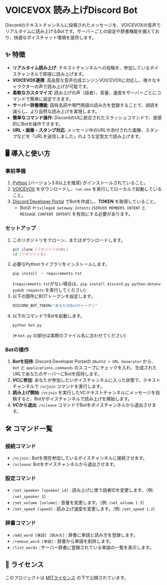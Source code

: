 # VOICEVOX 読み上げDiscord Bot

Discordのテキストチャンネルに投稿されたメッセージを、VOICEVOXの音声でリアルタイムに読み上げるBotです。サーバーごとの設定や辞書機能を備えており、快適なボイスチャット環境を提供します。

## ✨ 特徴

* **リアルタイム読み上げ**: テキストチャンネルへの投稿を、参加しているボイスチャンネルで即座に読み上げます。
* **VOICEVOX連携**: 高品質な音声合成エンジンVOICEVOXに対応し、様々なキャラクターの声で読み上げが可能です。
* **柔軟なカスタマイズ**: 読み上げの声（話者）、音量、速度をサーバーごとにコマンドで簡単に設定できます。
* **サーバー辞書機能**: 固有名詞や専門用語の読み方を登録することで、誤読を減らし、より自然な読み上げを実現します。
* **簡単なコマンド操作**: DiscordのUIに統合されたスラッシュコマンドで、直感的にBotを操作できます。
* **URL・画像・スタンプ対応**: メッセージ中のURLや添付された画像、スタンプなどを「URLを送信しました」のような定型文で読み上げます。

## 🖥️ 導入と使い方

### 事前準備

1.  [Python](https://www.python.org/) (バージョン3.8以上を推奨) がインストールされていること。
2.  [VOICEVOX](https://voicevox.hiroshiba.jp/) をダウンロードし、`run.exe` を実行してローカルで起動していること。
3.  [Discord Developer Portal](https://discord.com/developers/applications) でBotを作成し、**TOKEN** を取得していること。
    * Botの `Privileged Gateway Intents` (`SERVER MEMBERS INTENT` と `MESSAGE CONTENT INTENT`) を有効にする必要があります。

### セットアップ

1.  このリポジトリをクローン、またはダウンロードします。
    ```bash
    git clone [リポジトリのURL]
    cd [リポジトリ名]
    ```
2.  必要なPythonライブラリをインストールします。
    ```bash
    pip install -r requirements.txt
    ```
    (`requirements.txt`がない場合は、`pip install discord.py python-dotenv pydub requests` を実行してください)
3.  以下の箇所にBOTトークンを設定します。
    ```.py
    DISCORD_BOT_TOKEN="あなたのBotのトークン"
    ```
4.  以下のコマンドでBotを起動します。
    ```bash
    python bot.py 
    ```
    (※ `bot.py` の部分は実際のファイル名に合わせてください)

### Botの操作

1.  **Botを招待**: Discord Developer Portalの `OAuth2 > URL Generator` から、`bot` と `applications.commands` のスコープにチェックを入れ、生成されたURLであなたのサーバーにBotを招待します。
2.  **VCに参加**: あなたが参加したいボイスチャンネルに入った状態で、テキストチャンネルで `/vcjoin` コマンドを実行します。
3.  **読み上げ開始**: `/vcjoin` を実行したVCテキストチャンネルにメッセージを投稿すると、Botがボイスチャンネルで読み上げを開始します。
4.  **VCから退出**: `/vcleave` コマンドでBotをボイスチャンネルから退出させます。

## 🛠️ コマンド一覧

### 接続コマンド
* `/vcjoin` : Botを現在参加しているボイスチャンネルに接続させます。
* `/vcleave`: Botをボイスチャンネルから退出させます。

### 設定コマンド
* `/set_speaker [speaker_id]` : 読み上げに使う話者IDを変更します。（例: `/set_speaker 3`）
* `/set_volume [volume]` : 音量を変更します。（例: `/set_volume 1.5`）
* `/set_speed [speed]` : 読み上げ速度を変更します。（例: `/set_speed 1.2`）

### 辞書コマンド
* `/add_word [単語] [読み方]` : 辞書に単語と読み方を登録します。
* `/remove_word [単語]` : 辞書から単語を削除します。
* `/list_words` : サーバー辞書に登録されている単語の一覧を表示します。

## 📄 ライセンス

このプロジェクトは [MITライセンス](LICENSE) の下で公開されています。
